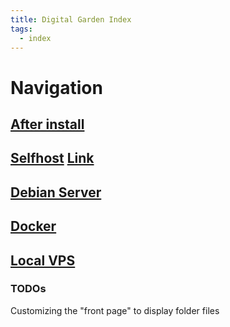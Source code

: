 ```yaml
---
title: Digital Garden Index
tags:
  - index
---
```


# Navigation

## [After install](./Debian/afterinstallDEBIAN.md)

## [Selfhost](Selfhost/Selfhost.md) [Link](https://selfh.st/)

## [Debian Server](./Debian/server.md)

## [Docker](./Docker/Docker.md)

## [Local VPS](./Notes/VPS/localvps.md)

### TODOs
Customizing the "front page" to display folder files
